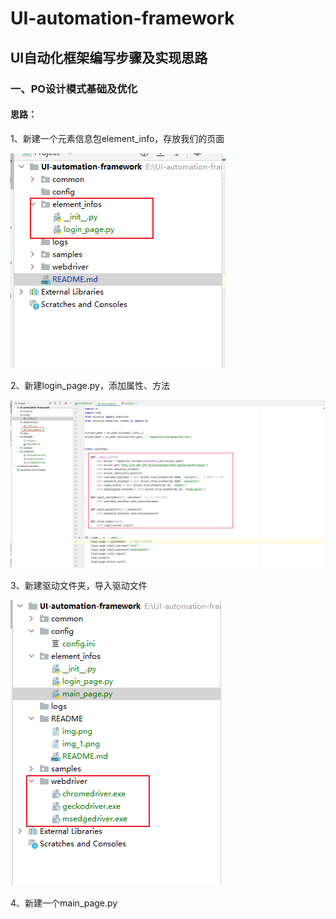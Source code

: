 # UI-automation-framework

## UI自动化框架编写步骤及实现思路

### 一、PO设计模式基础及优化
#### 思路：
1、新建一个元素信息包element_info，存放我们的页面

![img.png](img.png)

2、新建login_page.py，添加属性、方法

![img_1.png](img_1.png)

3、新建驱动文件夹，导入驱动文件

![img_2.png](img_2.png)

4、新建一个main_page.py

